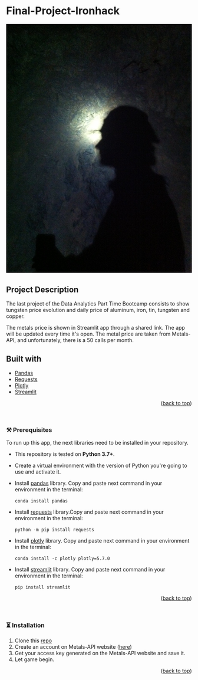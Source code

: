 # Final-Project-Ironhack

![Image](https://github.com/DiegoMerello/Final-Project-Ironhack/blob/main/13087044_10153729073778843_5327092085042004875_o.jpg)


## Project Description
The last project of the Data Analytics Part Time Bootcamp consists to show tungsten price evolution and daily price of aluminum, iron, tin, tungsten and copper.

The metals price is shown in Streamlit app through a shared link. The app will be updated every time it's open. The metal price are taken from Metals-API, and unfortunately, there is a 50 calls per month.


## Built with

* [Pandas](https://pandas.pydata.org/)
* [Requests](https://docs.python-requests.org/en/latest/)
* [Plotly](https://plotly.com/)
* [Streamlit](https://streamlit.io/)


<p align="right">(<a href="#top">back to top</a>)</p>


&nbsp;

### :hammer_and_pick: Prerequisites

To run up this app, the next libraries need to be installed in your repository. 

- This repository is tested on **Python 3.7+**.
- Create a virtual environment with the version of Python you're going to use and activate it.


- Install [pandas](https://pandas.pydata.org/docs/user_guide/index.html) library. Copy and paste next command in your environment in the terminal:
    ```
    conda install pandas
    ```
- Install [requests](https://docs.python-requests.org/en/latest/) library.Copy and paste next command in your environment in the terminal:
    ```
   python -m pip install requests
    ```
- Install [plotly](https://plotly.com/python/) library. Copy and paste next command in your environment in the terminal:
    ```
    conda install -c plotly plotly=5.7.0
    ```
- Install [streamlit](https://streamlit.io/) library. Copy and paste next command in your environment in the terminal:
    ```
    pip install streamlit
    ```
 
<p align="right">(<a href="#top">back to top</a>)</p>

&nbsp;

### :hourglass_flowing_sand: Installation

1. Clone this [repo](https://github.com/DiegoMerello/Final-Project-Ironhack)
2. Create an account on Metals-API website ([here](https://www.metals-api.com/register))
3. Get your access key generated on the Metals-API website and save it.
4. Let game begin.

<p align="right">(<a href="#top">back to top</a>)</p>

&nbsp;


